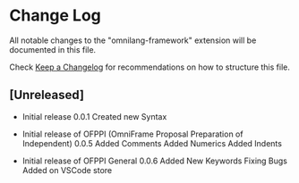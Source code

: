 # Change Log

All notable changes to the "omnilang-framework" extension will be documented in this file.

Check [Keep a Changelog](http://keepachangelog.com/) for recommendations on how to structure this file.

## [Unreleased]

- Initial release 0.0.1
Created new Syntax

- Initial release of OFPPI (OmniFrame Proposal Preparation of Independent) 0.0.5
Added Comments
Added Numerics
Added Indents

- Initial release of OFPPI General 0.0.6
Added New Keywords
Fixing Bugs
Added on VSCode store
